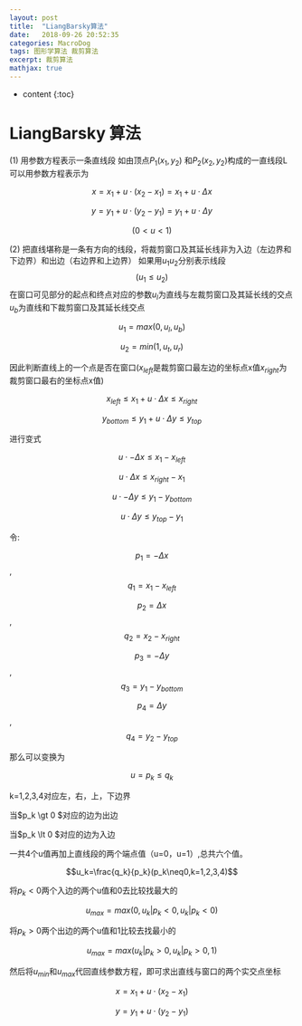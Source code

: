 ```yaml
---
layout: post
title:  "LiangBarsky算法"
date:   2018-09-26 20:52:35
categories: MacroDog
tags: 图形学算法 裁剪算法
excerpt: 裁剪算法
mathjax: true
---
```

* content
{:toc}
# LiangBarsky 算法
(1) 用参数方程表示一条直线段 
    如由顶点$P_1(x_1,y_2)$ 和$P_2(x_2,y_2)$构成的一直线段L可以用参数方程表示为

$$x=x_1+u \cdot(x_2-x_1) = x_1+u\cdot \Delta x$$

$$y=y_1+u \cdot(y_2-y_1) = y_1+u\cdot \Delta y$$ 

$$(0 \lt u \lt 1)$$

(2) 把直线堪称是一条有方向的线段，将裁剪窗口及其延长线非为入边（左边界和下边界）和出边（右边界和上边界）
    如果用$u_1 u_2$分别表示线段$$(u_1 \leq u_2)$$在窗口可见部分的起点和终点对应的参数$u_l$为直线与左裁剪窗口及其延长线的交点 $u_b$为直线和下裁剪窗口及其延长线交点

$$u_1 = max(0,u_l,u_b)$$

$$u_2 = min(1,u_t,u_r)$$

因此判断直线上的一个点是否在窗口($x_{left}$是裁剪窗口最左边的坐标点x值$x_{right}$为裁剪窗口最右的坐标点x值)

$$x_{left} \leq x_1+u\cdot \Delta x \leq x_{right}$$

$$y_{bottom} \leq y_1+u\cdot \Delta y \leq y_{top}$$

进行变式

$$u\cdot -\Delta x \leq x_1 - x_{left}$$

$$u\cdot \Delta x \leq x_{right}-x_1$$

$$u\cdot -\Delta y \leq y_1 - y_{bottom}$$

$$u\cdot \Delta y \leq y_{top}-y_1 $$

令:

$$p_1 = -\Delta x $$ , $$q_1 = x_1 - x_{left}$$ 

$$p_2 = \Delta x$$ , $$q_2 = x_2 - x_{right}$$

$$p_3 = -\Delta y$$ , $$q_3 = y_1-y_{bottom}$$

$$p_4 = \Delta y$$ , $$q_4 = y_2-y_{top}$$

那么可以变换为

$$u =p_k \leq q_k$$

k=1,2,3,4对应左，右，上，下边界

当$p_k \gt 0 $对应的边为出边

当$p_k \lt 0 $对应的边为入边

一共4个u值再加上直线段的两个端点值（u=0，u=1）,总共六个值。

$$u_k=\frac{q_k}{p_k}(p_k\neq0,k=1,2,3,4)$$

将$p_k<0$两个入边的两个u值和0去比较找最大的

$$u_{max}=max(0,u_k|p_k<0,u_k|p_k<0)$$

将$p_k>0$两个出边的两个u值和1比较去找最小的

$$u_{max}=max(u_k|p_k>0,u_k|p_k>0,1)$$

然后将$u_{min}$和$u_{max}$代回直线参数方程，即可求出直线与窗口的两个实交点坐标

$$x=x_1+u\cdot(x_2-x_1)$$

$$y = y_1+u\cdot(y_2-y_1)$$